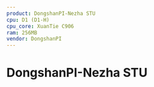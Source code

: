 ```yaml
---
product: DongshanPI-Nezha STU
cpu: D1 (D1-H)
cpu_core: XuanTie C906
ram: 256MB
vendor: DongshanPI
---
```


# DongshanPI-Nezha STU

